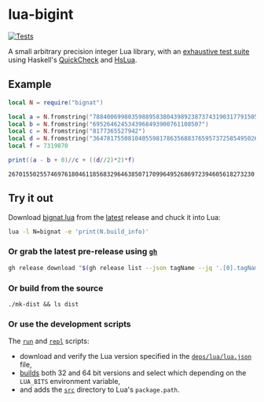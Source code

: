 # lua-bigint
[![Tests](https://github.com/rootmos/lua-bigint/actions/workflows/tests.yaml/badge.svg)](https://github.com/rootmos/lua-bigint/actions/workflows/tests.yaml)

A small arbitrary precision integer Lua library,
with an [exhaustive test suite](tests/src) using Haskell's
[QuickCheck](https://hackage.haskell.org/package/QuickCheck)
and [HsLua](https://hackage.haskell.org/package/hslua).

## Example
```lua
local N = require("bignat")

local a = N.fromstring("78840069980359889583804398923873743190317791505792283599345825435746711")
local b = N.fromstring("6952646245343968493900761108507")
local c = N.fromstring("8177365527942")
local d = N.fromstring("364781755081040559817863568837659573725854950265808819869491980")
local f = 7319870

print((a - b + 0)//c + ((d//2)*2)*f)
```
```
2670155025574697618046118568329646385071709964952686972394605618273230
```

## Try it out
Download [bignat.lua](https://github.com/rootmos/lua-bigint/releases/latest/download/bignat.lua)
from the [latest](https://github.com/rootmos/lua-bigint/releases/latest) release
and chuck it into Lua:
```sh
lua -l N=bignat -e 'print(N.build_info)'
```

### Or grab the latest pre-release using [`gh`](https://cli.github.com/manual/gh_release)
```sh
gh release download "$(gh release list --json tagName --jq '.[0].tagName')" --pattern bignat.lua
```

### Or build from the source
```
./mk-dist && ls dist
```

### Or use the development scripts
The [`run`](run) and [`repl`](repl) scripts:
* download and verify the Lua version specified in the [`deps/lua/lua.json`](deps/lua/lua.json) file,
* [builds](deps/lua/build) both 32 and 64 bit versions and select which depending on the `LUA_BITS` environment variable,
* and adds the [`src`](src) directory to Lua's `package.path`.
